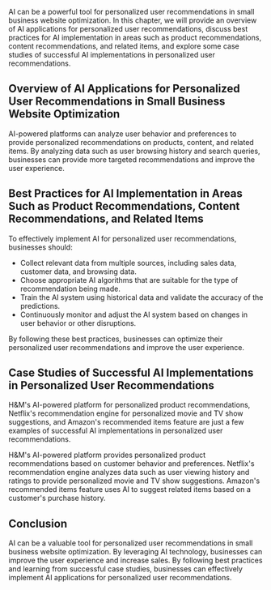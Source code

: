 
AI can be a powerful tool for personalized user recommendations in small business website optimization. In this chapter, we will provide an overview of AI applications for personalized user recommendations, discuss best practices for AI implementation in areas such as product recommendations, content recommendations, and related items, and explore some case studies of successful AI implementations in personalized user recommendations.

Overview of AI Applications for Personalized User Recommendations in Small Business Website Optimization
--------------------------------------------------------------------------------------------------------

AI-powered platforms can analyze user behavior and preferences to provide personalized recommendations on products, content, and related items. By analyzing data such as user browsing history and search queries, businesses can provide more targeted recommendations and improve the user experience.

Best Practices for AI Implementation in Areas Such as Product Recommendations, Content Recommendations, and Related Items
-------------------------------------------------------------------------------------------------------------------------

To effectively implement AI for personalized user recommendations, businesses should:

* Collect relevant data from multiple sources, including sales data, customer data, and browsing data.
* Choose appropriate AI algorithms that are suitable for the type of recommendation being made.
* Train the AI system using historical data and validate the accuracy of the predictions.
* Continuously monitor and adjust the AI system based on changes in user behavior or other disruptions.

By following these best practices, businesses can optimize their personalized user recommendations and improve the user experience.

Case Studies of Successful AI Implementations in Personalized User Recommendations
----------------------------------------------------------------------------------

H\&M's AI-powered platform for personalized product recommendations, Netflix's recommendation engine for personalized movie and TV show suggestions, and Amazon's recommended items feature are just a few examples of successful AI implementations in personalized user recommendations.

H\&M's AI-powered platform provides personalized product recommendations based on customer behavior and preferences. Netflix's recommendation engine analyzes data such as user viewing history and ratings to provide personalized movie and TV show suggestions. Amazon's recommended items feature uses AI to suggest related items based on a customer's purchase history.

Conclusion
----------

AI can be a valuable tool for personalized user recommendations in small business website optimization. By leveraging AI technology, businesses can improve the user experience and increase sales. By following best practices and learning from successful case studies, businesses can effectively implement AI applications for personalized user recommendations.

